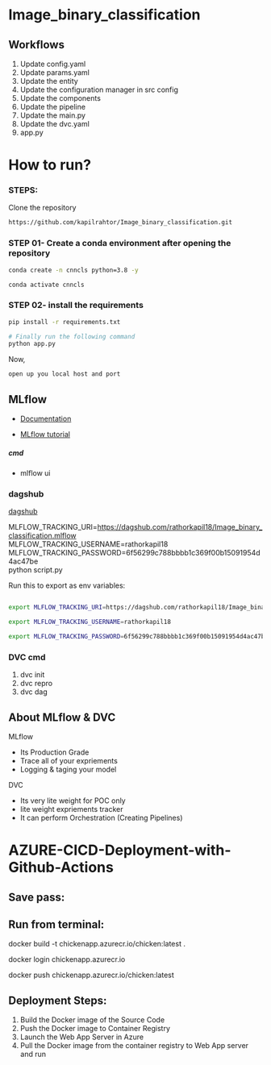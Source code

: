 # Image_binary_classification

## Workflows

1. Update config.yaml
2. Update params.yaml
3. Update the entity
4. Update the configuration manager in src config
5. Update the components
6. Update the pipeline 
7. Update the main.py
8. Update the dvc.yaml
9. app.py

# How to run?
### STEPS:

Clone the repository

```bash
https://github.com/kapilrahtor/Image_binary_classification.git
```
### STEP 01- Create a conda environment after opening the repository

```bash
conda create -n cnncls python=3.8 -y
```

```bash
conda activate cnncls
```


### STEP 02- install the requirements
```bash
pip install -r requirements.txt
```

```bash
# Finally run the following command
python app.py
```

Now,
```bash
open up you local host and port
```






## MLflow

- [Documentation](https://mlflow.org/docs/latest/index.html)

- [MLflow tutorial](https://youtu.be/qdcHHrsXA48?si=bD5vDS60akNphkem)

##### cmd
- mlflow ui

### dagshub
[dagshub](https://dagshub.com/)

MLFLOW_TRACKING_URI=https://dagshub.com/rathorkapil18/Image_binary_classification.mlflow \
MLFLOW_TRACKING_USERNAME=rathorkapil18 \
MLFLOW_TRACKING_PASSWORD=6f56299c788bbbb1c369f00b15091954d4ac47be \
python script.py


Run this to export as env variables:

```bash

export MLFLOW_TRACKING_URI=https://dagshub.com/rathorkapil18/Image_binary_classification.mlflow

export MLFLOW_TRACKING_USERNAME=rathorkapil18 

export MLFLOW_TRACKING_PASSWORD=6f56299c788bbbb1c369f00b15091954d4ac47be

```


### DVC cmd

1. dvc init
2. dvc repro
3. dvc dag


## About MLflow & DVC

MLflow

 - Its Production Grade
 - Trace all of your expriements
 - Logging & taging your model


DVC 

 - Its very lite weight for POC only
 - lite weight expriements tracker
 - It can perform Orchestration (Creating Pipelines)

# AZURE-CICD-Deployment-with-Github-Actions

## Save pass:
## Run from terminal:

docker build -t chickenapp.azurecr.io/chicken:latest .

docker login chickenapp.azurecr.io

docker push chickenapp.azurecr.io/chicken:latest


## Deployment Steps:

1. Build the Docker image of the Source Code
2. Push the Docker image to Container Registry
3. Launch the Web App Server in Azure 
4. Pull the Docker image from the container registry to Web App server and run